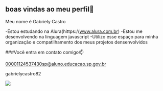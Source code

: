 ## boas vindas ao meu perfil👯

Meu nome é Gabriely Castro

-Estou estudando na Alura(hittps://www.alura.com.br)
-Estou 
me desenvolvendo na linguagem javascript
-Utilizo esse espaço para minha organização e compatilhamento dos meus projetos densenvolvidos 

###Você entra em contato comigo📫

00001124537430sp@aluno.educacao.sp.gov.br

gabrielycastro82

![](https://media1.tenor.com/m/acqJqkkt21QAAAAC/lexa-clexa.gif)

